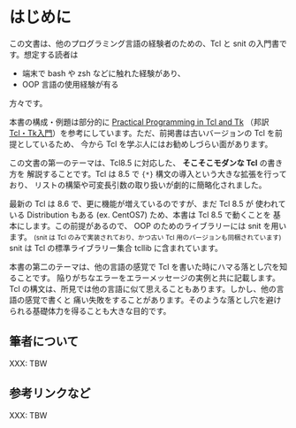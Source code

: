 # はじめに

この文書は、他のプログラミング言語の経験者のための、Tcl と snit の入門書です。想定する読者は
- 端末で bash や zsh などに触れた経験があり、
- OOP 言語の使用経験が有る

方々です。

本書の構成・例題は部分的に
[Practical Programming in Tcl and Tk](http://www.beedub.com/book/)
（邦訳 [Tcl・Tk入門](https://www.kinokuniya.co.jp/f/dsg-01-9784894710856)）を参考にしています。ただ、前掲書は古いバージョンの Tcl を前提としているため、
今から Tcl を学ぶ人にはお勧めしづらい面があります。

この文書の第一のテーマは、Tcl8.5 に対応した、 **そこそこモダンな Tcl** の書き方を
解説することです。Tcl は 8.5 で `{*}` 構文の導入という大きな拡張を行っており、
リストの構築や可変長引数の取り扱いが劇的に簡略化されました。

最新の Tcl は 8.6 で、更に機能が増えているのですが、まだ Tcl 8.5 が
使われている Distribution もある (ex. CentOS7) ため、本書は Tcl 8.5 で動くことを
基本にします。この前提があるので、 OOP のためのライブラリーには snit を用います。
<small>(snit は Tcl のみで実装されており、かつ古い Tcl 用のバージョンも同梱されています)</small> snit は Tcl の標準ライブラリー集合
tcllib に含まれています。

本書の第二のテーマは、他の言語の感覚で Tcl を書いた時にハマる落とし穴を知ることです。
陥りがちなエラーをエラーメッセージの実例と共に記載します。
Tcl の構文は、所見では他の言語に似て思えることもあります。しかし、他の言語の感覚で書くと
痛い失敗をすることがあります。そのような落とし穴を避けられる基礎体力を得ることも大きな目的です。

## 筆者について

XXX: TBW

## 参考リンクなど

XXX: TBW
